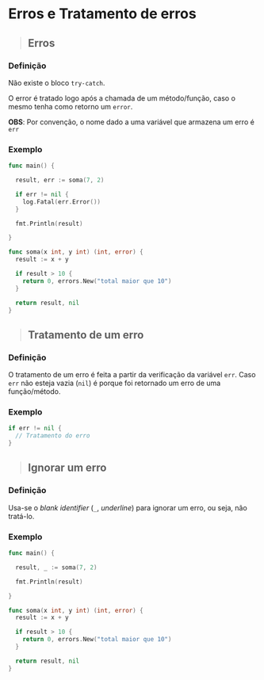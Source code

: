 # Erros e Tratamento de erros

> ## **Erros**

### **Definição**

Não existe o bloco `try-catch`.

O error é tratado logo após a chamada de um método/função, caso o mesmo tenha como retorno um `error`.

**OBS**: Por convenção, o nome dado a uma variável que armazena um erro é  `err`

### **Exemplo**

```go
func main() {

  result, err := soma(7, 2)

  if err != nil {
    log.Fatal(err.Error())
  }

  fmt.Println(result)

}

func soma(x int, y int) (int, error) {
  result := x + y

  if result > 10 {
    return 0, errors.New("total maior que 10")
  }

  return result, nil
}
```

> ## **Tratamento de um erro**

### **Definição**

O tratamento de um erro é feita a partir da verificação da variável `err`. Caso `err` não esteja vazia (`nil`) é porque foi retornado um erro de uma função/método.

### **Exemplo**

```go
if err != nil {
  // Tratamento do erro
}
```

> ## **Ignorar um erro**

### **Definição**

Usa-se o *blank identifier* (`_`, *underline*) para ignorar um erro, ou seja, não tratá-lo.

### **Exemplo**

```go
func main() {

  result, _ := soma(7, 2)

  fmt.Println(result)

}

func soma(x int, y int) (int, error) {
  result := x + y

  if result > 10 {
    return 0, errors.New("total maior que 10")
  }

  return result, nil
}
```